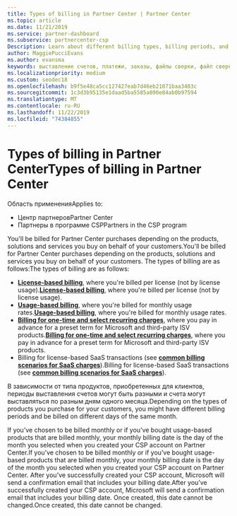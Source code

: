 ```yaml
---
title: Types of billing in Partner Center | Partner Center
ms.topic: article
ms.date: 11/21/2019
ms.service: partner-dashboard
ms.subservice: partnercenter-csp
Description: Learn about different billing types, billing periods, and billing dates you might see in Partner Center.
author: MaggiePucciEvans
ms.author: evansma
keywords: выставление счетов, платежи, заказы, файлы сверки, файл сверки
ms.localizationpriority: medium
ms.custom: seodec18
ms.openlocfilehash: b9f5e48ca5cc127427eab7d46eb21071baa3403c
ms.sourcegitcommit: 1c3d3b95135e1daad5ba5585a090e84ab0b97594
ms.translationtype: MT
ms.contentlocale: ru-RU
ms.lasthandoff: 11/22/2019
ms.locfileid: "74384855"
---
```

# <a name="types-of-billing-in-partner-center"></a><span data-ttu-id="14c93-104">Types of billing in Partner Center</span><span class="sxs-lookup"><span data-stu-id="14c93-104">Types of billing in Partner Center</span></span>

<span data-ttu-id="14c93-105">Область применения</span><span class="sxs-lookup"><span data-stu-id="14c93-105">Applies to:</span></span>

- <span data-ttu-id="14c93-106">Центр партнеров</span><span class="sxs-lookup"><span data-stu-id="14c93-106">Partner Center</span></span>
- <span data-ttu-id="14c93-107">Партнеры в программе CSP</span><span class="sxs-lookup"><span data-stu-id="14c93-107">Partners in the CSP program</span></span>

<span data-ttu-id="14c93-108">You'll be billed for Partner Center purchases depending on the products, solutions and services you buy on behalf of your customers.</span><span class="sxs-lookup"><span data-stu-id="14c93-108">You'll be billed for Partner Center purchases depending on the products, solutions and services you buy on behalf of your customers.</span></span> <span data-ttu-id="14c93-109">The types of billing are as follows:</span><span class="sxs-lookup"><span data-stu-id="14c93-109">The types of billing are as follows:</span></span>

- <span data-ttu-id="14c93-110">[**License-based billing**](license-based-billing.md), where you're billed per license (not by license usage).</span><span class="sxs-lookup"><span data-stu-id="14c93-110">[**License-based billing**](license-based-billing.md), where you're billed per license (not by license usage).</span></span>
- <span data-ttu-id="14c93-111">[**Usage-based billing**](usage-based-billing.md), where you're billed for monthly usage rates.</span><span class="sxs-lookup"><span data-stu-id="14c93-111">[**Usage-based billing**](usage-based-billing.md), where you're billed for monthly usage rates.</span></span>
- <span data-ttu-id="14c93-112">[**Billing for one-time and select recurring charges**](one-time-and-recurring-billing.md), where you pay in advance for a preset term for Microsoft and third-party ISV products.</span><span class="sxs-lookup"><span data-stu-id="14c93-112">[**Billing for one-time and select recurring charges**](one-time-and-recurring-billing.md), where you pay in advance for a preset term for Microsoft and third-party ISV products.</span></span>
- <span data-ttu-id="14c93-113">Billing for license-based SaaS transactions (see [**common billing scenarios for SaaS charges**](common-billing-scenarios-saas.md)).</span><span class="sxs-lookup"><span data-stu-id="14c93-113">Billing for license-based SaaS transactions (see [**common billing scenarios for SaaS charges**](common-billing-scenarios-saas.md)).</span></span>

<span data-ttu-id="14c93-114">В зависимости от типа продуктов, приобретенных для клиентов, периоды выставления счетов могут быть разными и счета могут выставляться по разным дням одного месяца.</span><span class="sxs-lookup"><span data-stu-id="14c93-114">Depending on the types of products you purchase for your customers, you might have different billing periods and be billed on different days of the same month.</span></span>

<span data-ttu-id="14c93-115">If you’ve chosen to be billed monthly or if you’ve bought usage-based products that are billed monthly, your monthly billing date is the day of the month you selected when you created your CSP account on Partner Center.</span><span class="sxs-lookup"><span data-stu-id="14c93-115">If you’ve chosen to be billed monthly or if you’ve bought usage-based products that are billed monthly, your monthly billing date is the day of the month you selected when you created your CSP account on Partner Center.</span></span> <span data-ttu-id="14c93-116">After you’ve successfully created your CSP account, Microsoft will send a confirmation email that includes your billing date.</span><span class="sxs-lookup"><span data-stu-id="14c93-116">After you’ve successfully created your CSP account, Microsoft will send a confirmation email that includes your billing date.</span></span> <span data-ttu-id="14c93-117">Once created, this date cannot be changed.</span><span class="sxs-lookup"><span data-stu-id="14c93-117">Once created, this date cannot be changed.</span></span>
